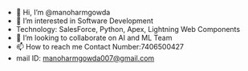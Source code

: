 - 👋 Hi, I’m @manoharmgowda
- 👀 I’m interested in Software Development
- Technology: SalesForce, Python, Apex, Lightning Web Components
- 💞️ I’m looking to collaborate on AI and ML Team
- 📫 How to reach me Contact Number:7406500427
- mail ID: manoharmgowda007@gmail.com

<!---
manoharmgowda/manoharmgowda is a ✨ special ✨ repository because its `README.md` (this file) appears on your GitHub profile.
You can click the Preview link to take a look at your changes.
--->
